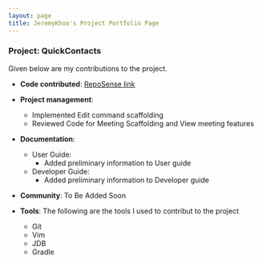 ```yaml
---
layout: page
title: JeremyKhoo's Project Portfolio Page
---
```


### Project: QuickContacts


Given below are my contributions to the project.

* **Code contributed**: [RepoSense link](https://nus-cs2103-ay2223s2.github.io/tp-dashboard/?search=jeremykhoo&sort=groupTitle&sortWithin=title&since=2023-02-17&timeframe=commit&mergegroup=&groupSelect=groupByRepos&breakdown=false)

* **Project management**:
    * Implemented Edit command scaffolding
    * Reviewed Code for Meeting Scaffolding and View meeting features

* **Documentation**:
    * User Guide:
      * Added preliminary information to User guide
    * Developer Guide:
      * Added preliminary information to Developer guide

* **Community**:
    To Be Added Soon
* **Tools**:
The following are the tools I used to contribut to the project
  * Git
  * Vim
  * JDB
  * Gradle
